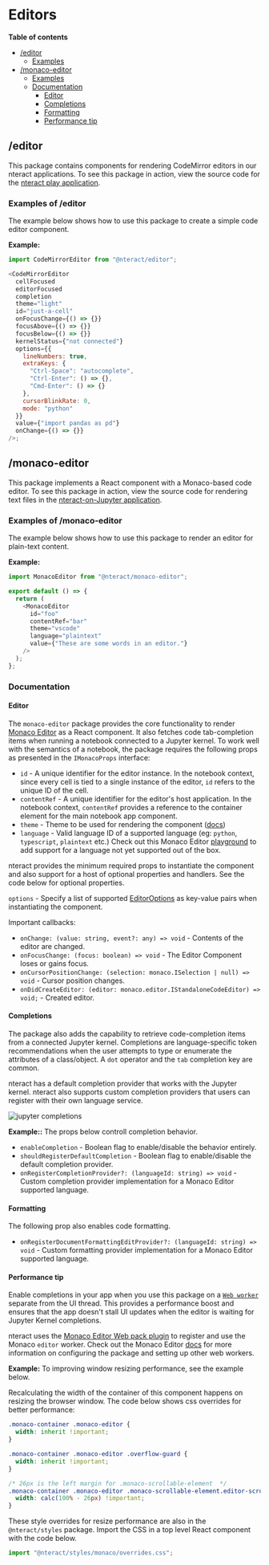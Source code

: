 # Editors

**Table of contents**
- [/editor](#/editor)
  - [Examples](#/Examples-of-/editor)
- [/monaco-editor](#/monaco-editor)
  - [Examples](#/Examples-of-/monaco-editor)
  - [Documentation](#Documentation)
    - [Editor](#Editor)
    - [Completions](#Completions)
    - [Formatting](#Formatting)
    - [Performance tip](#Performance-tip)

## /editor
This package contains components for rendering CodeMirror editors in our nteract applications. To see this package in action, view the source code for the [nteract play application](https://github.com/nteract/play).

### Examples of /editor

The example below shows how to use this package to create a simple code editor component.

**Example:**

```javascript
import CodeMirrorEditor from "@nteract/editor";

<CodeMirrorEditor
  cellFocused
  editorFocused
  completion
  theme="light"
  id="just-a-cell"
  onFocusChange={() => {}}
  focusAbove={() => {}}
  focusBelow={() => {}}
  kernelStatus={"not connected"}
  options={{
    lineNumbers: true,
    extraKeys: {
      "Ctrl-Space": "autocomplete",
      "Ctrl-Enter": () => {},
      "Cmd-Enter": () => {}
    },
    cursorBlinkRate: 0,
    mode: "python"
  }}
  value={"import pandas as pd"}
  onChange={() => {}}
/>;
```

## /monaco-editor

This package implements a React component with a Monaco-based code editor. To see this package in action,  view the source code for rendering text files in the [nteract-on-Jupyter application](https://github.com/nteract/nteract/blob/master/applications/jupyter-extension/nteract_on_jupyter/app/contents/file/text-file.js).

### Examples of /monaco-editor

The example below shows how to use this package to render an editor for plain-text content.

**Example:**

```javascript
import MonacoEditor from "@nteract/monaco-editor";

export default () => {
  return (
    <MonacoEditor
      id="foo"
      contentRef="bar"
      theme="vscode"
      language="plaintext"
      value={"These are some words in an editor."}
    />
  );
};
```

### Documentation

#### Editor
The `monaco-editor` package provides the core functionality to render [Monaco Editor](https://microsoft.github.io/monaco-editor/) as a React component. It also fetches code tab-completion items when running a notebook connected to a Jupyter kernel. To work well with the semantics of a notebook, the package requires the following props as presented in the `IMonacoProps` interface:

* `id` - A unique identifier for the editor instance. In the notebook context, since every cell is tied to a single instance of the editor, `id` refers to the unique ID of the cell.
* `contentRef` - A unique identifier for the editor's host application. In the notebook context, `contentRef` provides a reference to the container element for the main notebook app component.
* `theme` - Theme to be used for rendering the component ([docs](https://microsoft.github.io/monaco-editor/api/interfaces/monaco.editor.idiffeditorconstructionoptions.html#theme))
* `language` - Valid language ID of a supported language (eg: `python`, `typescript`, `plaintext` etc.) Check out this Monaco Editor [playground](https://microsoft.github.io/monaco-editor/playground.html#extending-language-services-custom-languages) to add support for a language not yet supported out of the box.

nteract provides the minimum required props to instantiate the component and also support for a host of optional properties and handlers. See the code below for optional properties.

`options` - Specify a list of supported [EditorOptions](https://microsoft.github.io/monaco-editor/api/interfaces/monaco.editor.ieditoroptions.html) as key-value pairs when instantiating the component.

Important callbacks:
* `onChange: (value: string, event?: any) => void` - Contents of the editor are changed.
* `onFocusChange: (focus: boolean) => void` - The Editor Component loses or gains focus.
* `onCursorPositionChange: (selection: monaco.ISelection | null) => void` - Cursor position changes.
* `onDidCreateEditor: (editor: monaco.editor.IStandaloneCodeEditor) => void;` - Created editor.

#### Completions
The package also adds the capability to retrieve code-completion items from a connected Jupyter kernel. Completions are language-specific token recommendations when the user attempts to type or enumerate the attributes of a class/object.  A `dot` operator and the `tab` completion key are common. 

nteract has a default completion provider that works with the Jupyter kernel. nteract also supports custom completion providers that users can register with their own language service.

![jupyter completions](https://i.stack.imgur.com/rcieN.png)

**Example::**
The props below controll completion behavior.

* `enableCompletion` - Boolean flag to enable/disable the behavior entirely.
* `shouldRegisterDefaultCompletion` - Boolean flag to enable/disable the default completion provider.
* `onRegisterCompletionProvider?: (languageId: string) => void` - Custom completion provider implementation for a Monaco Editor supported language.

#### Formatting
The following prop also enables code formatting.
* `onRegisterDocumentFormattingEditProvider?: (languageId: string) => void` - Custom formatting provider implementation for a Monaco Editor supported language.

#### Performance tip

Enable completions in your app when you use this package on a [`Web worker`](https://developer.mozilla.org/en-US/docs/Web/API/Web_Workers_API/Using_web_workers) separate from the UI thread. This provides a performance boost and ensures that the app doesn't stall UI updates when the editor is waiting for Jupyter Kernel completions. 

nteract uses the [Monaco Editor Web pack plugin](https://github.com/microsoft/monaco-editor-webpack-plugin) to register and use the Monaco `editor` worker. Check out the Monaco Editor [docs](https://github.com/microsoft/monaco-editor/blob/master/docs/integrate-esm.md) for more information on configuring the package and setting up other web workers.

**Example:**
To improving window resizing performance, see the example below.

Recalculating the width of the container of this component happens on resizing the browser window. The code below shows css overrides for better performance:

```css
.monaco-container .monaco-editor {
  width: inherit !important;
}

.monaco-container .monaco-editor .overflow-guard {
  width: inherit !important;
}

/* 26px is the left margin for .monaco-scrollable-element  */
.monaco-container .monaco-editor .monaco-scrollable-element.editor-scrollable.vs {
  width: calc(100% - 26px) !important;
}
```

These style overrides for resize performance are also in the `@nteract/styles` package.
Import the CSS in a top level React component with the code below.

```typescript
import "@nteract/styles/monaco/overrides.css";
```
